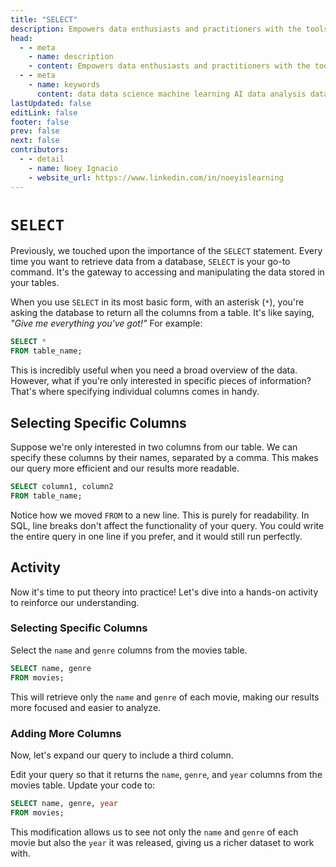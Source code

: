 ```yaml
---
title: "SELECT"
description: Empowers data enthusiasts and practitioners with the tools and knowledge to unlock the potential of data.
head:
  - - meta
    - name: description
    - content: Empowers data enthusiasts and practitioners with the tools and knowledge to unlock the potential of data.
  - - meta
    - name: keywords
      content: data data science machine learning AI data analysis data-driven data enthusiasts data practitioners
lastUpdated: false
editLink: false
footer: false
prev: false
next: false
contributors:
  - - detail
    - name: Noey Ignacio
    - website_url: https://www.linkedin.com/in/noeyislearning
---
```


# `SELECT`

Previously, we touched upon the importance of the `SELECT` statement. Every time you want to retrieve data from a database, `SELECT` is your go-to command. It's the gateway to accessing and manipulating the data stored in your tables.

When you use `SELECT` in its most basic form, with an asterisk (`*`), you're asking the database to return all the columns from a table. It's like saying, _"Give me everything you've got!"_ For example:

```sql :line-numbers
SELECT *
FROM table_name;
```

This is incredibly useful when you need a broad overview of the data. However, what if you're only interested in specific pieces of information? That's where specifying individual columns comes in handy.

## Selecting Specific Columns

Suppose we're only interested in two columns from our table. We can specify these columns by their names, separated by a comma. This makes our query more efficient and our results more readable.

```sql :line-numbers
SELECT column1, column2
FROM table_name;
```

Notice how we moved `FROM` to a new line. This is purely for readability. In SQL, line breaks don't affect the functionality of your query. You could write the entire query in one line if you prefer, and it would still run perfectly.

## Activity

Now it's time to put theory into practice! Let's dive into a hands-on activity to reinforce our understanding.

### Selecting Specific Columns

Select the `name` and `genre` columns from the movies table.

```sql :line-numbers
SELECT name, genre
FROM movies;
```

This will retrieve only the `name` and `genre` of each movie, making our results more focused and easier to analyze.

<!--@include: ../_includes/tables/query-results-from-select-2.md-->

### Adding More Columns

Now, let's expand our query to include a third column.

Edit your query so that it returns the `name`, `genre`, and `year` columns from the movies table. Update your code to:

```sql :line-numbers
SELECT name, genre, year
FROM movies;
```

This modification allows us to see not only the `name` and `genre` of each movie but also the `year` it was released, giving us a richer dataset to work with.

<!--@include: ../_includes/tables/query-results-from-select-3.md-->
